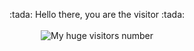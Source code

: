<p align="center">
  :tada: Hello there, you are the visitor :tada: <br><br>
  <img src="https://anibalsolon.com/counter_effect.php" alt="My huge visitors number">
</p>
